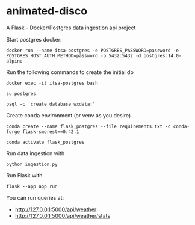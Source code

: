 # animated-disco
A Flask - Docker/Postgres data ingestion api project

Start postgres docker:

```docker run --name itsa-postgres -e POSTGRES_PASSWORD=password -e POSTGRES_HOST_AUTH_METHOD=password -p 5432:5432 -d postgres:14.0-alpine```

Run the following commands to create the initial db 

```docker exec -it itsa-postgres bash```

```su postgres```

```psql -c 'create database wxdata;'```

Create conda environment (or venv as you desire)

```conda create --name flask_postgres --file requirements.txt -c conda-forge flask-smorest==0.42.1```

```conda activate flask_postgres```

Run data ingestion with 

```python ingestion.py```

Run Flask with

```flask --app app run```

You can run queries at:
- http://127.0.0.1:5000/api/weather
- http://127.0.0.1:5000/api/weather/stats

